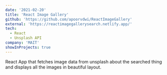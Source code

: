 ```yaml
---
date: '2021-02-20'
title: 'React Image Gallery'
github: 'https://github.com/apoorvdwi/ReactImageGallery'
external: 'https://reactimagegallerysearch.netlify.app/'
tech:
  - React
  - Unsplash API
company: 'MAIT'
showInProjects: true
---
```


React App that fetches image data from unsplash about the searched thing and displays all the images in beautiful layout.
